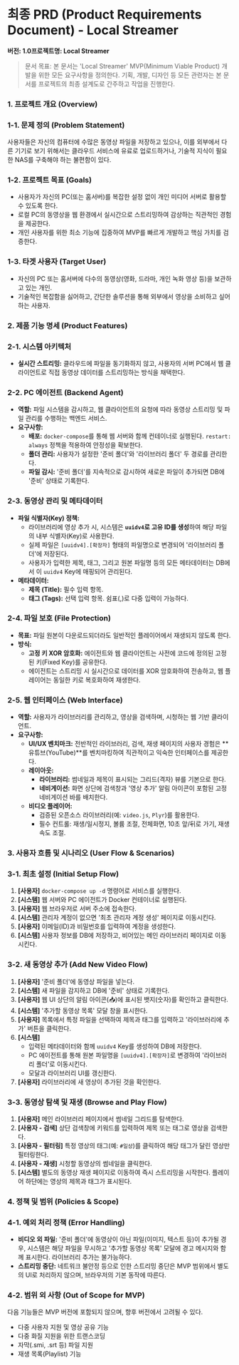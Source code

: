 # 최종 PRD (Product Requirements Document) - Local Streamer

**버전: 1.0프로젝트명: Local Streamer**

> 문서 목표: 본 문서는 'Local Streamer' MVP(Minimum Viable Product) 개발을 위한 모든 요구사항을 정의한다. 기획, 개발, 디자인 등 모든 관련자는 본 문서를 프로젝트의 최종 설계도로 간주하고 작업을 진행한다.
> 

### 1. 프로젝트 개요 (Overview)

### 1-1. 문제 정의 (Problem Statement)

사용자들은 자신의 컴퓨터에 수많은 동영상 파일을 저장하고 있으나, 이를 외부에서 다른 기기로 보기 위해서는 클라우드 서비스에 유료로 업로드하거나, 기술적 지식이 필요한 NAS를 구축해야 하는 불편함이 있다.

### 1-2. 프로젝트 목표 (Goals)

- 사용자가 자신의 PC(또는 홈서버)를 복잡한 설정 없이 개인 미디어 서버로 활용할 수 있도록 한다.
- 로컬 PC의 동영상을 웹 환경에서 실시간으로 스트리밍하여 감상하는 직관적인 경험을 제공한다.
- 개인 사용자를 위한 최소 기능에 집중하여 MVP를 빠르게 개발하고 핵심 가치를 검증한다.

### 1-3. 타겟 사용자 (Target User)

- 자신의 PC 또는 홈서버에 다수의 동영상(영화, 드라마, 개인 녹화 영상 등)을 보관하고 있는 개인.
- 기술적인 복잡함을 싫어하고, 간단한 솔루션을 통해 외부에서 영상을 소비하고 싶어 하는 사용자.

### 2. 제품 기능 명세 (Product Features)

### 2-1. 시스템 아키텍처

- **실시간 스트리밍:** 클라우드에 파일을 동기화하지 않고, 사용자의 서버 PC에서 웹 클라이언트로 직접 동영상 데이터를 스트리밍하는 방식을 채택한다.

### 2-2. PC 에이전트 (Backend Agent)

- **역할:** 파일 시스템을 감시하고, 웹 클라이언트의 요청에 따라 동영상 스트리밍 및 파일 관리를 수행하는 백엔드 서비스.
- **요구사항:**
    - **배포:** `docker-compose`를 통해 웹 서버와 함께 컨테이너로 실행된다. `restart: always` 정책을 적용하여 안정성을 확보한다.
    - **폴더 관리:** 사용자가 설정한 '준비 폴더'와 '라이브러리 폴더' 두 경로를 관리한다.
    - **파일 감시:** '준비 폴더'를 지속적으로 감시하여 새로운 파일이 추가되면 DB에 '준비' 상태로 기록한다.

### 2-3. 동영상 관리 및 메타데이터

- **파일 식별자(Key) 정책:**
    - 라이브러리에 영상 추가 시, 시스템은 **`uuidv4`로 고유 ID를 생성**하여 해당 파일의 내부 식별자(Key)로 사용한다.
    - 실제 파일은 `[uuidv4].[확장자]` 형태의 파일명으로 변경되어 '라이브러리 폴더'에 저장된다.
    - 사용자가 입력한 제목, 태그, 그리고 원본 파일명 등의 모든 메타데이터는 DB에서 이 `uuidv4` Key에 매핑되어 관리된다.
- **메타데이터:**
    - **제목 (Title):** 필수 입력 항목.
    - **태그 (Tags):** 선택 입력 항목. 쉼표(,)로 다중 입력이 가능하다.

### 2-4. 파일 보호 (File Protection)

- **목표:** 파일 원본이 다운로드되더라도 일반적인 플레이어에서 재생되지 않도록 한다.
- **방식:**
    - **고정 키 XOR 암호화:** 에이전트와 웹 클라이언트는 사전에 코드에 정의된 고정된 키(Fixed Key)를 공유한다.
    - 에이전트는 스트리밍 시 실시간으로 데이터를 XOR 암호화하여 전송하고, 웹 플레이어는 동일한 키로 복호화하여 재생한다.

### 2-5. 웹 인터페이스 (Web Interface)

- **역할:** 사용자가 라이브러리를 관리하고, 영상을 검색하며, 시청하는 웹 기반 클라이언트.
- **요구사항:**
    - **UI/UX 벤치마크:** 전반적인 라이브러리, 검색, 재생 페이지의 사용자 경험은 **유튜브(YouTube)**를 벤치마킹하여 직관적이고 익숙한 인터페이스를 제공한다.
    - **레이아웃:**
        - **라이브러리:** 썸네일과 제목이 표시되는 그리드(격자) 뷰를 기본으로 한다.
        - **네비게이션:** 화면 상단에 검색창과 '영상 추가' 알림 아이콘이 포함된 고정 네비게이션 바를 배치한다.
    - **비디오 플레이어:**
        - 검증된 오픈소스 라이브러리(예: `video.js`, `Plyr`)를 활용한다.
        - 필수 컨트롤: 재생/일시정지, 볼륨 조절, 전체화면, 10초 앞/뒤로 가기, 재생 속도 조절.

### 3. 사용자 흐름 및 시나리오 (User Flow & Scenarios)

### 3-1. 최초 설정 (Initial Setup Flow)

1. **[사용자]** `docker-compose up -d` 명령어로 서비스를 실행한다.
2. **[시스템]** 웹 서버와 PC 에이전트가 Docker 컨테이너로 실행된다.
3. **[사용자]** 웹 브라우저로 서버 주소에 접속한다.
4. **[시스템]** 관리자 계정이 없으면 '최초 관리자 계정 생성' 페이지로 이동시킨다.
5. **[사용자]** 이메일(ID)과 비밀번호를 입력하여 계정을 생성한다.
6. **[시스템]** 사용자 정보를 DB에 저장하고, 비어있는 메인 라이브러리 페이지로 이동시킨다.

### 3-2. 새 동영상 추가 (Add New Video Flow)

1. **[사용자]** '준비 폴더'에 동영상 파일을 넣는다.
2. **[시스템]** 새 파일을 감지하고 DB에 '준비' 상태로 기록한다.
3. **[사용자]** 웹 UI 상단의 알림 아이콘(📥)에 표시된 뱃지(숫자)를 확인하고 클릭한다.
4. **[시스템]** '추가할 동영상 목록' 모달 창을 표시한다.
5. **[사용자]** 목록에서 특정 파일을 선택하여 제목과 태그를 입력하고 '라이브러리에 추가' 버튼을 클릭한다.
6. **[시스템]**
    - 입력된 메타데이터와 함께 `uuidv4` Key를 생성하여 DB에 저장한다.
    - PC 에이전트를 통해 원본 파일명을 `[uuidv4].[확장자]`로 변경하여 '라이브러리 폴더'로 이동시킨다.
    - 모달과 라이브러리 UI를 갱신한다.
7. **[사용자]** 라이브러리에 새 영상이 추가된 것을 확인한다.

### 3-3. 동영상 탐색 및 재생 (Browse and Play Flow)

1. **[사용자]** 메인 라이브러리 페이지에서 썸네일 그리드를 탐색한다.
2. **[사용자 - 검색]** 상단 검색창에 키워드를 입력하여 제목 또는 태그로 영상을 검색한다.
3. **[사용자 - 필터링]** 특정 영상의 태그(예: `#일상`)를 클릭하여 해당 태그가 달린 영상만 필터링한다.
4. **[사용자 - 재생]** 시청할 동영상의 썸네일을 클릭한다.
5. **[시스템]** 별도의 동영상 재생 페이지로 이동하여 즉시 스트리밍을 시작한다. 플레이어 하단에는 영상의 제목과 태그가 표시된다.

### 4. 정책 및 범위 (Policies & Scope)

### 4-1. 예외 처리 정책 (Error Handling)

- **비디오 외 파일:** '준비 폴더'에 동영상이 아닌 파일(이미지, 텍스트 등)이 추가될 경우, 시스템은 해당 파일을 무시하고 '추가할 동영상 목록' 모달에 경고 메시지와 함께 표시한다. 라이브러리 추가는 불가능하다.
- **스트리밍 중단:** 네트워크 불안정 등으로 인한 스트리밍 중단은 MVP 범위에서 별도의 UI로 처리하지 않으며, 브라우저의 기본 동작에 따른다.

### 4-2. 범위 외 사항 (Out of Scope for MVP)

다음 기능들은 MVP 버전에 포함되지 않으며, 향후 버전에서 고려될 수 있다.

- 다중 사용자 지원 및 영상 공유 기능
- 다중 화질 지원을 위한 트랜스코딩
- 자막(.smi, .srt 등) 파일 지원
- 재생 목록(Playlist) 기능
